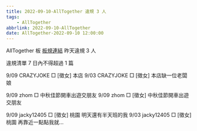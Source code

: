 ```yaml
---
title: 2022-09-10-AllTogether 違規 3 人
tags:
    - AllTogether
abbrlink: 2022-09-10-AllTogether
date: AllTogether-2022-09-10 12:00:00
---
```

AllTogether 板 [板規連結](https://www.ptt.cc/bbs/AllTogether/M.1643211430.A.5FB.html)
昨天違規 3 人
<!-- more -->

違規清單
7 日內不得超過 1 篇

9/09 CRAZYJOKE □ [徵女] 本店
9/03 CRAZYJOKE □ [徵女] 本店缺一位老闆娘

9/09 zhom □ 中秋佳節開車出遊交朋友
9/09 zhom □ [徵女] 中秋佳節開車出遊交朋友

9/09 jacky12405 □ [徵女] 桃園 明天還有半天班的我
9/03 jacky12405 □ [徵女] 桃園 再靠近一點點我就…